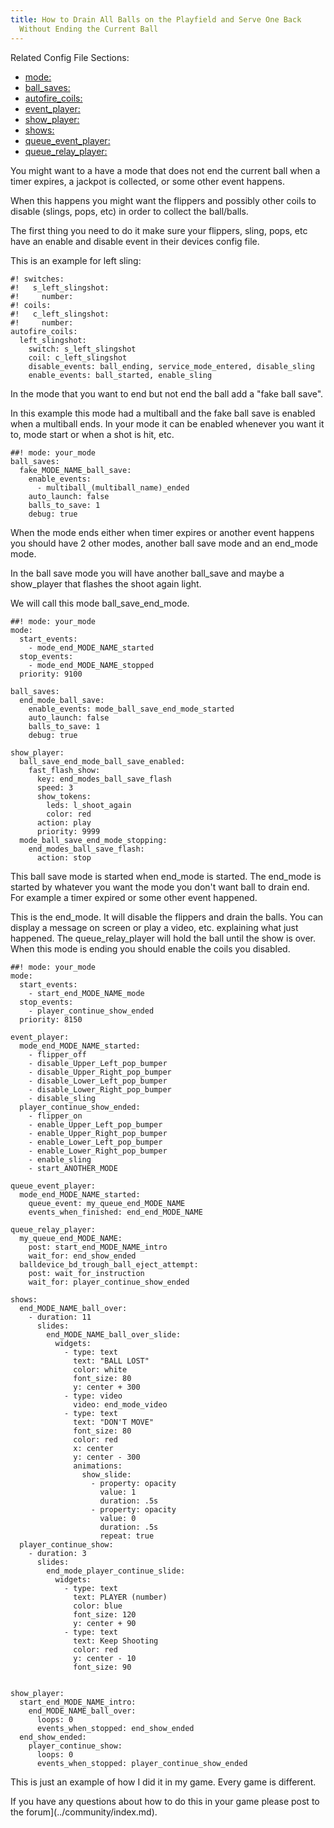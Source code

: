```yaml
---
title: How to Drain All Balls on the Playfield and Serve One Back
  Without Ending the Current Ball
---
```


Related Config File Sections:

* [mode:](../config/mode.md)
* [ball_saves:](../config/ball_saves.md)
* [autofire_coils:](../config/autofire_coils.md)
* [event_player:](../config/event_player.md)
* [show_player:](../config/show_player.md)
* [shows:](../config/shows.md)
* [queue_event_player:](../config/queue_event_player.md)
* [queue_relay_player:](../config/queue_relay_player.md)

You might want to a have a mode that does not end the current ball when
a timer expires, a jackpot is collected, or some other event happens.

When this happens you might want the flippers and possibly other coils
to disable (slings, pops, etc) in order to collect the ball/balls.

The first thing you need to do it make sure your flippers, sling, pops,
etc have an enable and disable event in their devices config file.

This is an example for left sling:

``` mpf-config
#! switches:
#!   s_left_slingshot:
#!     number:
#! coils:
#!   c_left_slingshot:
#!     number:
autofire_coils:
  left_slingshot:
    switch: s_left_slingshot
    coil: c_left_slingshot
    disable_events: ball_ending, service_mode_entered, disable_sling
    enable_events: ball_started, enable_sling
```

In the mode that you want to end but not end the ball add a "fake ball
save".

In this example this mode had a multiball and the fake ball save is
enabled when a multiball ends. In your mode it can be enabled whenever
you want it to, mode start or when a shot is hit, etc.

``` mpf-config
##! mode: your_mode
ball_saves:
  fake_MODE_NAME_ball_save:
    enable_events:
      - multiball_(multiball_name)_ended
    auto_launch: false
    balls_to_save: 1
    debug: true
```

When the mode ends either when timer expires or another event happens
you should have 2 other modes, another ball save mode and an end_mode
mode.

In the ball save mode you will have another ball_save and maybe a
show_player that flashes the shoot again light.

We will call this mode ball_save_end_mode.

``` mpf-config
##! mode: your_mode
mode:
  start_events:
    - mode_end_MODE_NAME_started
  stop_events:
    - mode_end_MODE_NAME_stopped
  priority: 9100

ball_saves:
  end_mode_ball_save:
    enable_events: mode_ball_save_end_mode_started
    auto_launch: false
    balls_to_save: 1
    debug: true

show_player:
  ball_save_end_mode_ball_save_enabled:
    fast_flash_show:
      key: end_modes_ball_save_flash
      speed: 3
      show_tokens:
        leds: l_shoot_again
        color: red
      action: play
      priority: 9999
  mode_ball_save_end_mode_stopping:
    end_modes_ball_save_flash:
      action: stop
```

This ball save mode is started when end_mode is started. The end_mode is
started by whatever you want the mode you don't want ball to drain end.
For example a timer expired or some other event happened.

This is the end_mode. It will disable the flippers and drain the balls.
You can display a message on screen or play a video, etc. explaining
what just happened. The queue_relay_player will hold the ball until the
show is over. When this mode is ending you should enable the coils you
disabled.

``` mpf-mc-config
##! mode: your_mode
mode:
  start_events:
    - start_end_MODE_NAME_mode
  stop_events:
    - player_continue_show_ended
  priority: 8150

event_player:
  mode_end_MODE_NAME_started:
    - flipper_off
    - disable_Upper_Left_pop_bumper
    - disable_Upper_Right_pop_bumper
    - disable_Lower_Left_pop_bumper
    - disable_Lower_Right_pop_bumper
    - disable_sling
  player_continue_show_ended:
    - flipper_on
    - enable_Upper_Left_pop_bumper
    - enable_Upper_Right_pop_bumper
    - enable_Lower_Left_pop_bumper
    - enable_Lower_Right_pop_bumper
    - enable_sling
    - start_ANOTHER_MODE

queue_event_player:
  mode_end_MODE_NAME_started:
    queue_event: my_queue_end_MODE_NAME
    events_when_finished: end_end_MODE_NAME

queue_relay_player:
  my_queue_end_MODE_NAME:
    post: start_end_MODE_NAME_intro
    wait_for: end_show_ended
  balldevice_bd_trough_ball_eject_attempt:
    post: wait_for_instruction
    wait_for: player_continue_show_ended

shows:
  end_MODE_NAME_ball_over:
    - duration: 11
      slides:
        end_MODE_NAME_ball_over_slide:
          widgets:
            - type: text
              text: "BALL LOST"
              color: white
              font_size: 80
              y: center + 300
            - type: video
              video: end_mode_video
            - type: text
              text: "DON'T MOVE"
              font_size: 80
              color: red
              x: center
              y: center - 300
              animations:
                show_slide:
                  - property: opacity
                    value: 1
                    duration: .5s
                  - property: opacity
                    value: 0
                    duration: .5s
                    repeat: true
  player_continue_show:
    - duration: 3
      slides:
        end_mode_player_continue_slide:
          widgets:
            - type: text
              text: PLAYER (number)
              color: blue
              font_size: 120
              y: center + 90
            - type: text
              text: Keep Shooting
              color: red
              y: center - 10
              font_size: 90


show_player:
  start_end_MODE_NAME_intro:
    end_MODE_NAME_ball_over:
      loops: 0
      events_when_stopped: end_show_ended
  end_show_ended:
    player_continue_show:
      loops: 0
      events_when_stopped: player_continue_show_ended
```

This is just an example of how I did it in my game. Every game is
different.

If you have any questions about how to do this in your game please post
to the forum](../community/index.md).
